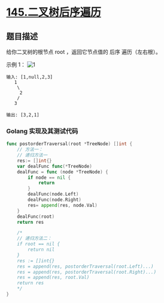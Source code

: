 # [145.二叉树后序遍历](https://leetcode-cn.com/problems/binary-tree-postorder-traversal)

## 题目描述

给你二叉树的根节点 root ，返回它节点值的 后序 遍历（左右根）。

示例 1：
![1](./images/inorder_1.jpeg)

```
输入: [1,null,2,3]  
   1
    \
     2
    /
   3 

输出: [3,2,1]
```

### Golang 实现及其测试代码

```go
func postorderTraversal(root *TreeNode) []int {
	// 方法一：
	// 递归方法一
	res:= []int{}
	var dealFunc func(*TreeNode)
	dealFunc = func (node *TreeNode) {
		if node == nil {
			return
		}
		dealFunc(node.Left)
		dealFunc(node.Right)
		res= append(res, node.Val)
	}
	dealFunc(root)
	return res

	/*
	// 递归方法二：
	if root == nil {
		return nil
	}
	res := []int{}
	res = append(res, postorderTraversal(root.Left)...)
	res = append(res, postorderTraversal(root.Right)...)
	res = append(res, root.Val)
	return res
	*/
}
```
